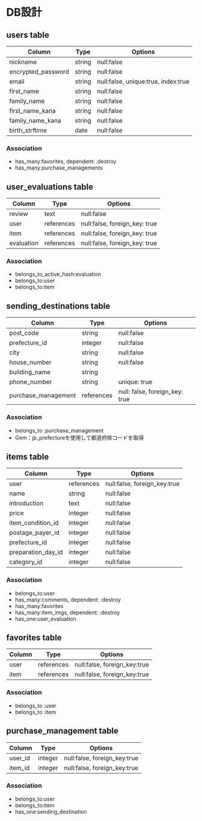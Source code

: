 # DB設計

## users table

| Column             | Type   | Options                              |
|--------------------|--------|--------------------------------------|
| nickname           | string | null:false                           |
| encrypted_password | string | null:false                           |
| email              | string | null:false, unique:true, index:true  |
| first_name         | string | null:false                           |
| family_name        | string | null:false                           |
| first_name_kana    | string | null:false                           |
| family_name_kana   | string | null:false                           |
| birth_strftime     | date   | null:false                           |

### Association

* has_many:favorites, dependent: :destroy
* has_many:purchase_managements

 ## user_evaluations table

| Column     | Type       | Options                       |
|------------|------------|-------------------------------|
| review     | text       | null:false                    |
| user       | references | null:false, foreign_key: true |
| item       | references | null:false, foreign_key: true |
| evaluation | references | null:false, foreign_key: true |

### Association

* belongs_to_active_hash:evaluation
* belongs_to:user
* belongs_to:item

 ## sending_destinations table

| Column                       | Type       | Options                        |
|------------------------------|------------|--------------------------------|
| post_code                    | string     | null:false                     |
| prefecture_id                | integer    | null:false                     |
| city                         | string     | null:false                     |
| house_number                 | string     | null:false                     |
| building_name                | string     |                                |
| phone_number                 | string     | unique: true                   |
| purchase_management          | references | null: false, foreign_key: true |

### Association

* belongs_to :purchase_management
* Gem：jp_prefectureを使用して都道府県コードを取得

 ## items table

| Column             | Type       | Options                      |
|--------------------|------------|------------------------------|
| user               | references | null:false, foreign_key:true |
| name               | string     | null:false                   |
| introduction       | text       | null:false                   |
| price              | integer    | null:false                   |
| item_condition_id  | integer    | null:false                   |
| postage_payer_id   | integer    | null:false                   |
| prefecture_id      | integer    | null:false                   |
| preparation_day_id | integer    | null:false                   |
| category_id        | integer    | null:false                   |

### Association
* belongs_to:user
* has_many:comments, dependent: :destroy
* has_many:favorites
* has_many:item_imgs, dependent: :destroy
* has_one:user_evaluation

 ## favorites table


| Column | Type       | Options                      |
|--------|------------|------------------------------|
| user   | references | null:false, foreign_key:true |
| item   | references | null:false, foreign_key:true |

### Association

* belongs_to :user
* belongs_to :item

 ## purchase_management table

| Column  | Type    | Options                      |
|---------|---------|------------------------------|
| user_id | integer | null:false, foreign_key:true |
| item_id | integer | null:false, foreign_key:true |


### Association

* belongs_to:user
* belongs_to:item
* has_one:sending_destination